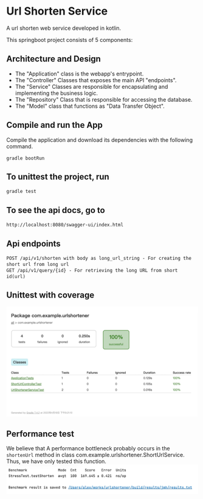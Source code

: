 # Url Shorten Service

A url shorten web service developed in kotlin.

This springboot project consists of 5 components:

## Architecture and Design
* The "Application" class is the webapp's entrypoint.
* The "Controller" Classes that exposes the main API "endpoints".
* The "Service" Classes are responsible for encapsulating and implementing the business logic.
* The "Repository" Class that is responsible for accessing the database.
* The "Model" class that functions as "Data Transfer Object".

## Compile and run the App
Compile the application and download its dependencies with the following command.
```
gradle bootRun
```
## To unittest the project, run
```
gradle test
```

## To see the api docs, go to
```
http://localhost:8080/swagger-ui/index.html
```

## Api endpoints
```
POST /api/v1/shorten with body as long_url_string - For creating the short url from long url
GET /api/v1/query/{id} - For retrieving the long URL from short id(url) 
```

## Unittest with coverage
![report](images/unittest.jpeg)

## Performance test
We believe that A performance bottleneck probably occurs in the `shortenUrl` method in class com.example.urlshortener.ShortUrlService.
Thus, we have only tested this function.
![report](images/perf.jpeg)
